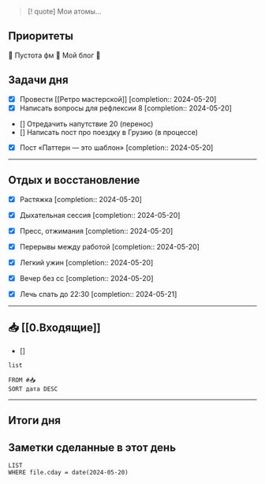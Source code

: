 > [! quote] Мои атомы…
> 

## Приоритеты
🔴 Пустота фм
🔴 Мой блог
🔴

## Задачи дня
- [x] Провести [[Ретро мастерской]]  [completion:: 2024-05-20]
- [x] Написать вопросы для рефлексии 8  [completion:: 2024-05-20]
- [] Отредачить напутствие 20 (перенос) 
- [] Написать пост про поездку в Грузию (в процессе) 
- [x] Пост «Паттерн — это шаблон»  [completion:: 2024-05-20]

---
## Отдых и восстановление
- [x] Растяжка  [completion:: 2024-05-20]
- [x] Дыхательная сессия  [completion:: 2024-05-20]
- [x] Пресс, отжимания  [completion:: 2024-05-20]
- [x] Перерывы между работой  [completion:: 2024-05-20]
- [x] Легкий ужин  [completion:: 2024-05-20]
- [x] Вечер без сс  [completion:: 2024-05-20]
- [x] Лечь спать до 22:30  [completion:: 2024-05-21]


---
## 📥 [[0.Входящие]]
- [] 



```dataview
list
	
FROM #📥
SORT дата DESC
```


---
## Итоги дня





## Заметки сделанные в этот день
```dataview
LIST
WHERE file.cday = date(2024-05-20)
```

